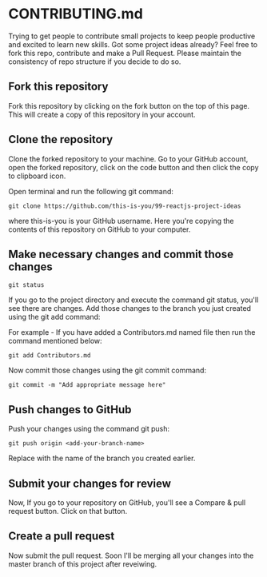 # CONTRIBUTING.md

Trying to get people to contribute small projects to keep people productive and excited to learn new skills.
Got some project ideas already? Feel free to fork this repo, contribute and make a Pull Request. Please maintain the consistency of repo structure if you decide to do so.

## Fork this repository
Fork this repository by clicking on the fork button on the top of this page. This will create a copy of this repository in your account.

## Clone the repository

Clone the forked repository to your machine. Go to your GitHub account, open the forked repository, click on the code button and then click the copy to clipboard icon.

Open terminal and run the following git command:


`git clone https://github.com/this-is-you/99-reactjs-project-ideas`

where this-is-you is your GitHub username. Here you're copying the contents of this repository on GitHub to your computer.

## Make necessary changes and commit those changes

`git status`

If you go to the project directory and execute the command git status, you'll see there are changes. Add those changes to the branch you just created using the git add command:

For example - If you have added a Contributors.md named file then run the command mentioned below:

`git add Contributors.md`

Now commit those changes using the git commit command:

`git commit -m "Add appropriate message here"`

## Push changes to GitHub
Push your changes using the command git push:

`git push origin <add-your-branch-name>`

Replace <add-your-branch-name> with the name of the branch you created earlier.

## Submit your changes for review
Now, If you go to your repository on GitHub, you'll see a Compare & pull request button. Click on that button.

## Create a pull request

Now submit the pull request. Soon I'll be merging all your changes into the master branch of this project after reveiwing. 
  
